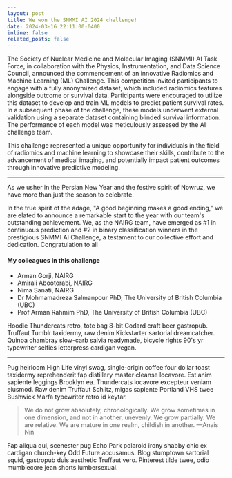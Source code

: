 ```yaml
---
layout: post
title: We won the SNMMI AI 2024 challenge!
date: 2024-03-16 22:11:00-0400
inline: false
related_posts: false
---
```


The Society of Nuclear Medicine and Molecular Imaging (SNMMI) AI Task Force, in collaboration with the Physics, Instrumentation, and Data Science Council, announced the commencement of an innovative Radiomics and Machine Learning (ML) Challenge. This competition invited participants to engage with a fully anonymized dataset, which included radiomics features alongside outcome or survival data. Participants were encouraged to utilize this dataset to develop and train ML models to predict patient survival rates. In a subsequent phase of the challenge, these models underwent external validation using a separate dataset containing blinded survival information. The performance of each model was meticulously assessed by the AI challenge team.

This challenge represented a unique opportunity for individuals in the field of radiomics and machine learning to showcase their skills, contribute to the advancement of medical imaging, and potentially impact patient outcomes through innovative predictive modeling.

---
As we usher in the Persian New Year and the festive spirit of Nowruz, we have more than just the season to celebrate.

In the true spirit of the adage, "A good beginning makes a good ending," we are elated to announce a remarkable start to the year with our team's outstanding achievement. We, as the NAIRG team, have emerged as #1 in continuous prediction and #2 in binary classification winners in the prestigious SNMMI AI Challenge, a testament to our collective effort and dedication. Congratulation to all

#### My colleagues in this challenge

<ul>
    <li>Arman Gorji, NAIRG</li>
    <li>Amirali Abootorabi, NAIRG</li>
    <li>Nima Sanati, NAIRG</li>
    <li>Dr Mohmamadreza Salmanpour PhD, The University of British Columbia (UBC)</li>
    <li>Prof Arman Rahmim PhD, The University of British Columbia (UBC)</li>
</ul>

Hoodie Thundercats retro, tote bag 8-bit Godard craft beer gastropub. Truffaut Tumblr taxidermy, raw denim Kickstarter sartorial dreamcatcher. Quinoa chambray slow-carb salvia readymade, bicycle rights 90's yr typewriter selfies letterpress cardigan vegan.

---

Pug heirloom High Life vinyl swag, single-origin coffee four dollar toast taxidermy reprehenderit fap distillery master cleanse locavore. Est anim sapiente leggings Brooklyn ea. Thundercats locavore excepteur veniam eiusmod. Raw denim Truffaut Schlitz, migas sapiente Portland VHS twee Bushwick Marfa typewriter retro id keytar.

> We do not grow absolutely, chronologically. We grow sometimes in one dimension, and not in another, unevenly. We grow partially. We are relative. We are mature in one realm, childish in another.
> —Anais Nin

Fap aliqua qui, scenester pug Echo Park polaroid irony shabby chic ex cardigan church-key Odd Future accusamus. Blog stumptown sartorial squid, gastropub duis aesthetic Truffaut vero. Pinterest tilde twee, odio mumblecore jean shorts lumbersexual.
